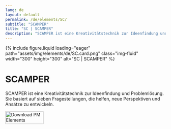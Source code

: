 ```yaml
---
lang: de
layout: default
permalink: /de/elements/SC/
subtitle: "SCAMPER"
title: "SC | SCAMPER"
description: "SCAMPER ist eine Kreativitätstechnik zur Ideenfindung und Problemlösung. Sie basiert auf sieben Fragestellungen, die helfen, neue Perspektiven und Ansätze zu entwickeln."
---
```


{% include figure.liquid loading="eager" path="assets/img/elements/de/SC.card.png" class="img-fluid" width="300" height="300" alt="SC | SCAMPER" %}

# SCAMPER

SCAMPER ist eine Kreativitätstechnik zur Ideenfindung und Problemlösung. Sie basiert auf sieben Fragestellungen, die helfen, neue Perspektiven und Ansätze zu entwickeln.

<a href="https://apps.apple.com/app/apple-store/id6738084498?pt=127441684&ct=website&mt=8">
  <img src="{{ "assets/img/en/appstore.png" | relative_url }}" width="120" height="40" alt="Download PM Elements">
</a>
